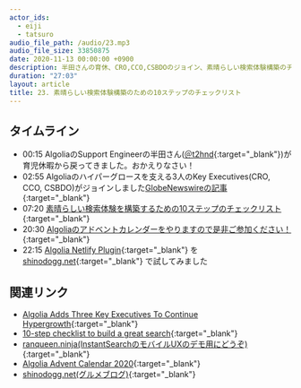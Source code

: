 ```yaml
---
actor_ids:
  - eiji
  - tatsuro
audio_file_path: /audio/23.mp3
audio_file_size: 33850875
date: 2020-11-13 00:00:00 +0900
description: 半田さんの育休、CRO,CCO,CSBDOのジョイン、素晴らしい検索体験構築のチェックリスト、Algoliaアドベントカレンダーなどについて話しました
duration: "27:03"
layout: article
title: 23. 素晴らしい検索体験構築のための10ステップのチェックリスト
---
```


## タイムライン

- 00:15 AlgoliaのSupport Engineerの半田さん([＠t2hnd](https://twitter.com/t2hnd){:target="_blank"})が育児休暇から戻ってきました。おかえりなさい！
- 02:55 Algoliaのハイパーグロースを支える3人のKey Executives(CRO, CCO, CSBDO)がジョインしました[GlobeNewswireの記事](https://www.globenewswire.com/news-release/2020/11/10/2124001/0/en/Algolia-Adds-Three-Key-Executives-To-Continue-Hypergrowth.html){:target="_blank"}
- 07:20 [素晴らしい検索体験を構築するための10ステップのチェックリスト](https://medium.com/videdressing-engineering/10-step-checklist-for-building-a-great-search-1c8373a97a87){:target="_blank"}
- 20:30 [Algoliaのアドベントカレンダーをやりますので是非ご参加ください！](https://qiita.com/advent-calendar/2020/algolia){:target="_blank"}
- 22:15 [Algolia Netlify Plugin](https://github.com/algolia/algoliasearch-netlify/){:target="_blank"} を [shinodogg.net](https://shinodogg.net/){:target="_blank"} で試してみました

## 関連リンク

- [Algolia Adds Three Key Executives To Continue Hypergrowth](https://www.globenewswire.com/news-release/2020/11/10/2124001/0/en/Algolia-Adds-Three-Key-Executives-To-Continue-Hypergrowth.html){:target="_blank"}
- [10-step checklist to build a great search](https://medium.com/videdressing-engineering/10-step-checklist-for-building-a-great-search-1c8373a97a87){:target="_blank"}
- [ranqueen.ninja(InstantSearchのモバイルUXのデモ用にどうぞ)](https://ranqueen.ninja/){:target="_blank"}
- [Algolia Advent Calendar 2020](https://qiita.com/advent-calendar/2020/algolia){:target="_blank"}
- [shinodogg.net(グルメブログ)](https://shinodogg.net/){:target="_blank"}
